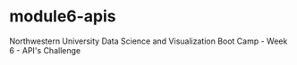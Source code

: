 # module6-apis
Northwestern University Data Science and Visualization Boot Camp - Week 6 - API's Challenge
